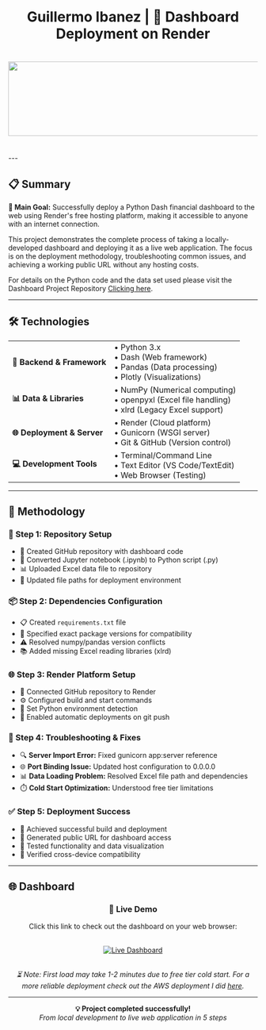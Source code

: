<div align="center">
  <h1>Guillermo Ibanez | 🚀 Dashboard Deployment on Render</h1>
  <h1><img src="https://user-images.githubusercontent.com/74038190/221352987-68da234d-4d62-4e9d-9d7f-098dc657c2dc.gif" width="700" height="150"></h1>
</div>


<br>
---

## 📋 Summary

<p>
  <strong>🎯 Main Goal:</strong> Successfully deploy a Python Dash financial dashboard to the web using Render's free hosting platform, making it accessible to anyone with an internet connection.
</p>

<p>
  This project demonstrates the complete process of taking a locally-developed dashboard and deploying it as a live web application. The focus is on the deployment methodology, troubleshooting common issues, and achieving a working public URL without any hosting costs.
</p>
<p>
For details on the Python code and the data set used please visit the Dashboard Project Repository <a href="https://github.com/GuillermoIbanez/Project-Dashboards/tree/main">Clicking here</a>.
</p>

---

## 🛠️ Technologies

<table>
  <tr>
    <td><strong>🐍 Backend & Framework</strong></td>
    <td>
      • Python 3.x<br>
      • Dash (Web framework)<br>
      • Pandas (Data processing)<br>
      • Plotly (Visualizations)
    </td>
  </tr>
  <tr>
    <td><strong>📊 Data & Libraries</strong></td>
    <td>
      • NumPy (Numerical computing)<br>
      • openpyxl (Excel file handling)<br>
      • xlrd (Legacy Excel support)
    </td>
  </tr>
  <tr>
    <td><strong>🌐 Deployment & Server</strong></td>
    <td>
      • Render (Cloud platform)<br>
      • Gunicorn (WSGI server)<br>
      • Git & GitHub (Version control)
    </td>
  </tr>
  <tr>
    <td><strong>💻 Development Tools</strong></td>
    <td>
      • Terminal/Command Line<br>
      • Text Editor (VS Code/TextEdit)<br>
      • Web Browser (Testing)
    </td>
  </tr>
</table>

---

## 📝 Methodology

### **🔧 Step 1: Repository Setup**
- 📁 Created GitHub repository with dashboard code
- 📄 Converted Jupyter notebook (.ipynb) to Python script (.py)
- 📊 Uploaded Excel data file to repository
- 🔗 Updated file paths for deployment environment

### **📦 Step 2: Dependencies Configuration**
- 📋 Created `requirements.txt` file
- 🔧 Specified exact package versions for compatibility
- ⚠️ Resolved numpy/pandas version conflicts
- 📚 Added missing Excel reading libraries (xlrd)

### **🌐 Step 3: Render Platform Setup**
- 🔗 Connected GitHub repository to Render
- ⚙️ Configured build and start commands
- 🐍 Set Python environment detection
- 🔄 Enabled automatic deployments on git push

### **🐛 Step 4: Troubleshooting & Fixes**
- 🔍 **Server Import Error:** Fixed gunicorn app:server reference
- 🌐 **Port Binding Issue:** Updated host configuration to 0.0.0.0
- 📊 **Data Loading Problem:** Resolved Excel file path and dependencies
- ⏱️ **Cold Start Optimization:** Understood free tier limitations

### **✅ Step 5: Deployment Success**
- 🎉 Achieved successful build and deployment
- 🔗 Generated public URL for dashboard access
- 🧪 Tested functionality and data visualization
- 📱 Verified cross-device compatibility

---

## 🌐 Dashboard

<div align="center">
  <h3>🎯 Live Demo</h3>
  <p>Click this link to check out the dashboard on your web browser:</p>
  <br>
  <a href="https://project-dashboards-2.onrender.com" target="_blank">
    <img src="https://img.shields.io/badge/🚀%20View%20Live%20Dashboard-Visit%20Now-brightgreen?style=for-the-badge" alt="Live Dashboard">
  </a>
  <br><br>
  <p><em>⏳ Note: First load may take 1-2 minutes due to free tier cold start. For a more reliable deployment check out the AWS deployment I did <a href="https://github.com/GuillermoIbanez/Project-AWS_Dashboard_Deployment" target="_blank">here</a>.</em></p>
</div>

---

<div align="center">
  <p>
    <strong>💡 Project completed successfully!</strong><br>
    <em>From local development to live web application in 5 steps</em>
  </p>
</div>
